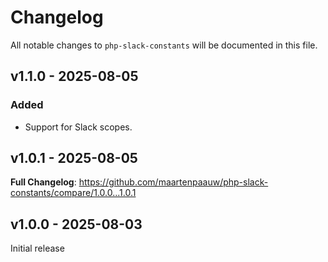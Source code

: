 # Changelog

All notable changes to `php-slack-constants` will be documented in this file.

## v1.1.0 - 2025-08-05

### Added

- Support for Slack scopes.

## v1.0.1 - 2025-08-05

**Full Changelog**: https://github.com/maartenpaauw/php-slack-constants/compare/1.0.0...1.0.1

## v1.0.0 - 2025-08-03

Initial release
